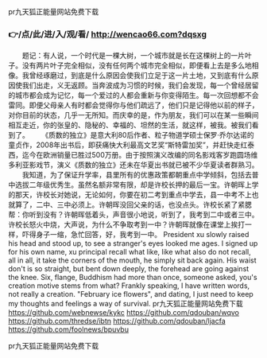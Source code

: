 
pr九天狐正能量网站免费下载




### 👉/点/此/进/入/观/看/ http://wencao66.com?dqsxg




　　题记：有人说，一个时代是一棵大树，一个城市就是长在这棵树上的一片叶子。没有两片叶子完全相似，没有任何两个城市完全相似，即便看上去是多么地相像。我曾经琢磨过，到底是什么原因会使我们立足于这一片土地，又到底有什么原因使我们出走，义无返顾。当奔波成为习惯的时候，我们会发现，每一个曾经居留的城市都会成为记忆，每一个爱过的人都会重新与你变得陌生。每一次回想都不会雷同。即便父母亲人有时都会觉得你与他们疏远了，他们只是记得他以前的样子，对你目前的状态，几乎一无所知。而庆幸的是，作为朋友，我们可以在某一些瞬间相互走近，你的张皇的、隐秘的、幸福的、坦然的生活，就这样，被我。被我们看到了。
　　《质数的独立》是意大利80后作者、粒子物道学硕士保罗·乔尔达诺的童贞作，2008年出书后，即获痛快大利最高文艺奖“斯特雷加奖”，并赶快走红泰西，迄今在欧洲销量已胜过500万册。由于按照演义改编的同名影戏客岁跑圆场维多利亚影戏节，演义《质数的独立》还未在华夏出书就已被不少华夏读者群熟习。
	　　我知道，为了保证升学率，县里所有的优惠政策都朝重点中学倾斜，包括去普中选拔二年级优秀生。虽然名额非常有限，却是许校长押的最后一宝。许朝晖上学的那天，许校长对她说，无论如何，你要在初二考到重点中学去，县一中考不上也就算了，二中、三中必须上。许朝晖没回父亲的话，也没点头。许校长紧了紧腮帮：你听到没有？许朝晖低着头，声音很小地说，听到了，我考到二中或者三中。许校长怒火中烧，大声说，为什么不争取考到一中？许朝晖就像在课堂上挨打一样，吓得身子一缩，急忙回答，好，我考到一中。
President xu slowly raised his head and stood up, to see a stranger's eyes looked me ages.
I signed up for his own name, xu principal recall what like, like what also do not recall, all in all, it take the corners of the mouth, he simply sit back again.
His waist don't is so straight, but bent down deeply, the forehead are going against the knee.
Six, flange, Buddhism had more than once, someone asked, you's creation motive stems from what?
Frankly speaking, I have written words, not really a creation.
"February ice flowers", and dating, I just need to keep my thoughts and feelings a way of survival.
pr九天狐正能量网站免费下载 https://github.com/webnewse/kykc
https://github.com/qdouban/wqvo
https://github.com/thredse/ibtn
https://github.com/qdouban/ljacfa
https://github.com/foolnews/bpuvbu





pr九天狐正能量网站免费下载
